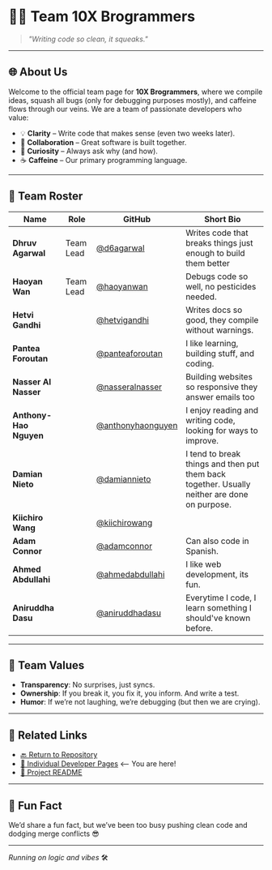# 🧑‍💻 Team 10X Brogrammers

> *"Writing code so clean, it squeaks."*

---

## 🌐 About Us

Welcome to the official team page for **10X Brogrammers**, where we compile ideas, squash all bugs (only for debugging purposes mostly), and caffeine flows through our veins. We are a team of passionate developers who value:

- 💡 **Clarity** – Write code that makes sense (even two weeks later).
- 🤝 **Collaboration** – Great software is built together.
- 🧐 **Curiosity** – Always ask why (and how).
- ☕️ **Caffeine** – Our primary programming language.

---

## 🧾 Team Roster

| Name           | Role               | GitHub                            | Short Bio |
|----------------|--------------------|------------------------------------|-----------|
| **Dhruv Agarwal** | Team Lead | [@d6agarwal](https://github.com/d6agarwal) |Writes code that breaks things just enough to build them better |
| **Haoyan Wan** | Team Lead | [@haoyanwan](https://github.com/haoyanwan) | Debugs code so well, no pesticides needed. |
| **Hetvi Gandhi** |  | [@hetvigandhi](https://github.com/hetvi1511) | Writes docs so good, they compile without warnings. |
| **Pantea Foroutan** |  | [@panteaforoutan](https://github.com/Panteaforoutan) | I like learning, building stuff, and coding. |
| **Nasser Al Nasser** |  | [@nasseralnasser](https://github.com/nascaral) | Building websites so responsive they answer emails too |
| **Anthony-Hao Nguyen** |  | [@anthonyhaonguyen](https://github.com/AnthonyHaoNguyen) | I enjoy reading and writing code, looking for ways to improve. |
| **Damian Nieto** |  | [@damiannieto](https://github.com/DamianGN136) | I tend to break things and then put them back together. Usually neither are done on purpose. |
| **Kiichiro Wang** |  | [@kiichirowang]() |  |
| **Adam Connor** |  | [@adamconnor](https://github.com/adam-hehe) | Can also code in Spanish. |
| **Ahmed Abdullahi** |  | [@ahmedabdullahi](https://github.com/axmed-cs) | I like web development, its fun. |
| **Aniruddha Dasu** |  | [@aniruddhadasu](https://github.com/adasu14) | Everytime I code, I learn something I should've known before. | 

---

## 🎯 Team Values

- **Transparency**: No surprises, just syncs.
- **Ownership**: If you break it, you fix it, you inform. And write a test.
- **Humor**: If we’re not laughing, we’re debugging (but then we are crying).

---

## 🔗 Related Links

- [🔙 Return to Repository](../)
- [📄 Individual Developer Pages](./team.md) <-- You are here!
- [📌 Project README](../README.md)

---

## 🧪 Fun Fact

We’d share a fun fact, but we’ve been too busy pushing clean code and dodging merge conflicts 😎

---

_Running on logic and vibes_ 🛠️
